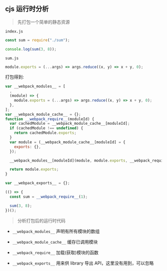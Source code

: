 ## cjs 运行时分析

> 先打包一个简单的静态资源

`index.js`

```js
const sum = require("./sum");

console.log(sum(3, 8));
```

`sum.js`

```js
module.exports = (...args) => args.reduce((x, y) => x + y, 0);
```

打包得到:

```js
var __webpack_modules__ = [
  ,
  (module) => {
    module.exports = (...args) => args.reduce((x, y) => x + y, 0);
  },
];
var __webpack_module_cache__ = {};
function __webpack_require__(moduleId) {
  var cachedModule = __webpack_module_cache__[moduleId];
  if (cachedModule !== undefined) {
    return cachedModule.exports;
  }
  var module = (__webpack_module_cache__[moduleId] = {
    exports: {},
  });

  __webpack_modules__[moduleId](module, module.exports, __webpack_require__);

  return module.exports;
}

var __webpack_exports__ = {};

(() => {
  const sum = __webpack_require__(1);

  sum(3, 8);
})();
```

> 分析打包后的运行时代码

- `__webpack_modules__` 声明有所有模块的数组

- `__webpack_module_cache__` 缓存已调用模块

- `__webpack_require__` 加载(获取)模块的函数

- `__webpack_exports__` 用来供 library 导出 API，这里没有用到，可以忽略
